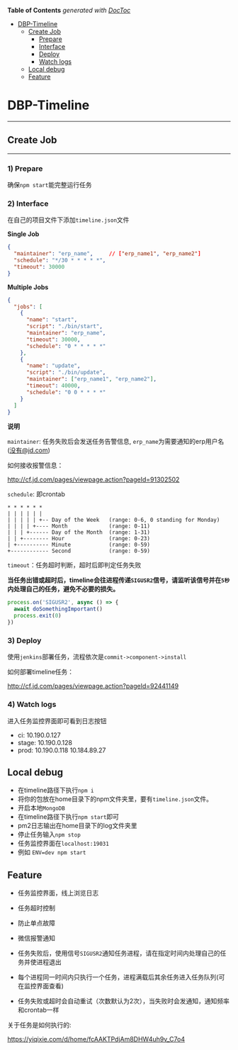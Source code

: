 <!-- START doctoc generated TOC please keep comment here to allow auto update -->
<!-- DON'T EDIT THIS SECTION, INSTEAD RE-RUN doctoc TO UPDATE -->
**Table of Contents**  *generated with [DocToc](https://github.com/thlorenz/doctoc)*

- [DBP-Timeline](#dbp-timeline)
    - [Create Job](#create-job)
        - [Prepare](#prepare)
        - [Interface](#interface)
        - [Deploy](#deploy)
        - [Watch logs](#watch-logs)
    - [Local debug](#local-debug)
    - [Feature](#feature)

<!-- END doctoc generated TOC please keep comment here to allow auto update -->

# DBP-Timeline

---

## Create Job

---

### 1) Prepare

确保`npm start`能完整运行任务

### 2) Interface

在自己的项目文件下添加`timeline.json`文件

**Single Job**

```json
{
  "maintainer": "erp_name",     // ["erp_name1", "erp_name2"]
  "schedule": "*/30 * * * * *",
  "timeout": 30000
}

```

**Multiple Jobs**

```json
{
  "jobs": [
    {
      "name": "start",
      "script": "./bin/start",
      "maintainer": "erp_name",
      "timeout": 30000,
      "schedule": "0 * * * * *"
    },
    {
      "name": "update",
      "script": "./bin/update",
      "maintainer": ["erp_name1", "erp_name2"],
      "timeout": 40000,
      "schedule": "0 0 * * * *"
    }
  ]
}

```

**说明**

`maintainer`: 任务失败后会发送任务告警信息, `erp_name`为需要通知的erp用户名(没有@jd.com)

如何接收报警信息：

http://cf.jd.com/pages/viewpage.action?pageId=91302502

`schedule`: 即crontab

```
* * * * * *
| | | | | | 
| | | | | +-- Day of the Week   (range: 0-6, 0 standing for Monday)
| | | | +---- Month             (range: 0-11)
| | | +------ Day of the Month  (range: 1-31)
| | +-------- Hour              (range: 0-23)
| +---------- Minute            (range: 0-59)
+------------ Second            (range: 0-59)
```

`timeout`：任务超时判断，超时后即判定任务失败

**当任务出错或超时后，timeline会往进程传递`SIGUSR2`信号，请监听该信号并在`5秒`内处理自己的任务，避免不必要的损失。**

```js
process.on('SIGUSR2', async () => {
  await doSomethingImportant()
  process.exit(0)
})
```

### 3) Deploy

使用`jenkins`部署任务，流程依次是`commit->component->install`

如何部署timeline任务：

http://cf.jd.com/pages/viewpage.action?pageId=92441149

### 4) Watch logs

进入任务监控界面即可看到日志按钮

- ci: 10.190.0.127
- stage: 10.190.0.128
- prod: 10.190.0.118    10.184.89.27

## Local debug

- 在timeline路径下执行`npm i`
- 将你的包放在home目录下的npm文件夹里，要有`timeline.json`文件。
- 开启本地`MongoDB`
- 在timeline路径下执行`npm start`即可
- pm2日志输出在home目录下的log文件夹里
- 停止任务输入`npm stop`
- 任务监控界面在`localhost:19031`
- 例如 `ENV=dev npm start`

## Feature

- 任务监控界面，线上浏览日志

- 任务超时控制

- 防止单点故障

- 微信报警通知

- 任务失败后，使用信号`SIGUSR2`通知任务进程，请在指定时间内处理自己的任务并使进程退出

- 每个进程同一时间内只执行一个任务，进程满载后其余任务进入任务队列(可在监控界面查看)

- 任务失败或超时会自动重试（次数默认为2次），当失败时会发通知，通知频率和crontab一样

关于任务是如何执行的:

https://yiqixie.com/d/home/fcAAKTPdjAm8DHW4uh9v_C7o4
